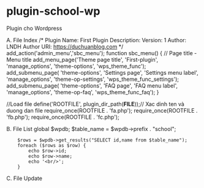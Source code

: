 # plugin-school-wp
Plugin cho Wordpress

A. File Index
/*
Plugin Name: First Plugin
Description:
Version: 1
Author: LNDH
Author URI: https://duchuanblog.com
*/
add_action('admin_menu','sbc_menu');
function sbc_menu()
{
    // Page title - Menu title
	add_menu_page('Theme page title', 'First-plugin', 'manage_options', 'theme-options', 'wps_theme_func');
	add_submenu_page( 'theme-options', 'Settings page', 'Settings menu label', 'manage_options', 'theme-op-settings', 'wps_theme_func_settings');
	add_submenu_page( 'theme-options', 'FAQ page', 'FAQ menu label', 'manage_options', 'theme-op-faq', 'wps_theme_func_faq');
}

//Load file
define('ROOTFILE', plugin_dir_path(__FILE__));// Xac dinh ten và duong dan file
require_once(ROOTFILE . 'fa.php');
require_once(ROOTFILE . 'fb.php');
require_once(ROOTFILE . 'fc.php');

B. File List
global $wpdb;
        $table_name = $wpdb->prefix . "school";

		$rows = $wpdb->get_results("SELECT id,name from $table_name");
		foreach ($rows as $row) { 
			echo $row->id; 
			echo $row->name;
			echo '<br/>';
		}
    
  C. File Update
  

